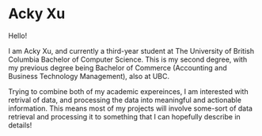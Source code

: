 # Acky Xu

Hello!

I am Acky Xu, and currently a third-year student at The University of British Columbia Bachelor of Computer Science.  This is my second degree, with my previous degree being Bachelor of Commerce (Accounting and Business Technology Management), also at UBC.

Trying to combine both of my academic expereinces, I am interested with retrival of data, and processing the data into meaningful and actionable information.  This means most of my projects will involve some-sort of data retrieval and processing it to something that I can hopefully describe in details!



<!--
**ackyxu/ackyxu** is a ✨ _special_ ✨ repository because its `README.md` (this file) appears on your GitHub profile.

Here are some ideas to get you started:

- 🔭 I’m currently working on ...
- 🌱 I’m currently learning ...
- 👯 I’m looking to collaborate on ...
- 🤔 I’m looking for help with ...
- 💬 Ask me about ...
- 📫 How to reach me: ...
- 😄 Pronouns: ...
- ⚡ Fun fact: ...
-->
